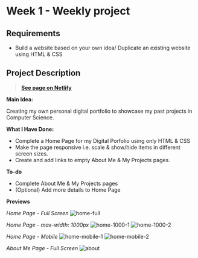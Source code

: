 # Week 1 - Weekly project

## Requirements

- Build a website based on your own idea/ Duplicate an existing website using HTML & CSS

## Project Description

> **[See page on Netlify](https://mina-portfolio.netlify.app/)**

**Main Idea:**

Creating my own personal digital portfolio to showcase my past projects in Computer Science.

**What I Have Done:**

- Complete a Home Page for my Digital Porfolio using only HTML & CSS
- Make the page responsive i.e. scale & show/hide items in different screen sizes.
- Create and add links to empty About Me & My Projects pages.

**To-do**

- Complete About Me & My Projects pages
- (Optional) Add more details to Home Page

**Previews**

_Home Page - Full Screen_
![home-full](assets/previews/home-full.png)

_Home Page - max-width: 1000px_
![home-1000-1](assets/previews/home-1000-1.png)
![home-1000-2](assets/previews/home-1000-2.png)

_Home Page - Mobile_
![home-mobile-1](assets/previews/home-mobile-1.png)
![home-mobile-2](assets/previews/home-mobile-2.png)

_About Me Page - Full Screen_
![about](assets/previews/about-full.png)
